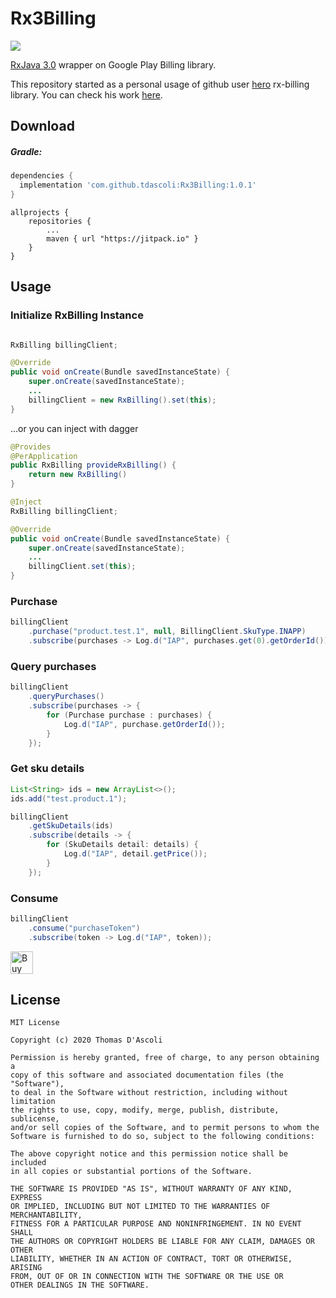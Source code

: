# Rx3Billing
[![](https://jitpack.io/v/tdascoli/Rx3Billing.svg)](https://jitpack.io/#tdascoli/Rx3Billing)

[RxJava 3.0](https://github.com/ReactiveX/RxJava/tree/3.x) wrapper on Google Play Billing library.

This repository started as a personal usage of github user [hero](https://github.com/mu29) rx-billing library. You can check his work [here](https://github.com/mu29/rx-billing).

## Download

##### Gradle:

```groovy
dependencies {
  implementation 'com.github.tdascoli:Rx3Billing:1.0.1'
}
```
```
allprojects {
	repositories {
		...
		maven { url "https://jitpack.io" }
	}
}
```

## Usage

### Initialize RxBilling Instance

```java

RxBilling billingClient;

@Override
public void onCreate(Bundle savedInstanceState) {
    super.onCreate(savedInstanceState);
    ...
    billingClient = new RxBilling().set(this);
}
```

...or you can inject with dagger

```java
@Provides
@PerApplication
public RxBilling provideRxBilling() {
    return new RxBilling()
}
```

```java
@Inject
RxBilling billingClient;

@Override
public void onCreate(Bundle savedInstanceState) {
    super.onCreate(savedInstanceState);
    ...
    billingClient.set(this);
}
```

### Purchase

```java
billingClient
    .purchase("product.test.1", null, BillingClient.SkuType.INAPP)
    .subscribe(purchases -> Log.d("IAP", purchases.get(0).getOrderId()));
```

### Query purchases

```java
billingClient
    .queryPurchases()
    .subscribe(purchases -> {
        for (Purchase purchase : purchases) {
            Log.d("IAP", purchase.getOrderId());
        }
    });
```

### Get sku details

```java
List<String> ids = new ArrayList<>();
ids.add("test.product.1");

billingClient
    .getSkuDetails(ids)
    .subscribe(details -> {
        for (SkuDetails detail: details) {
            Log.d("IAP", detail.getPrice());
        }
    });
```

### Consume

```java
billingClient
    .consume("purchaseToken")
    .subscribe(token -> Log.d("IAP", token));
```

<a href='https://ko-fi.com/H2H32EWM1' target='_blank'><img height='36' style='border:0px;height:36px;' src='https://cdn.ko-fi.com/cdn/kofi1.png?v=2' border='0' alt='Buy Me a Coffee at ko-fi.com' /></a>

## License

	MIT License

	Copyright (c) 2020 Thomas D'Ascoli

	Permission is hereby granted, free of charge, to any person obtaining a 
	copy of this software and associated documentation files (the "Software"), 
	to deal in the Software without restriction, including without limitation 
	the rights to use, copy, modify, merge, publish, distribute, sublicense, 
	and/or sell copies of the Software, and to permit persons to whom the 
	Software is furnished to do so, subject to the following conditions:

	The above copyright notice and this permission notice shall be included 
	in all copies or substantial portions of the Software.

	THE SOFTWARE IS PROVIDED "AS IS", WITHOUT WARRANTY OF ANY KIND, EXPRESS
	OR IMPLIED, INCLUDING BUT NOT LIMITED TO THE WARRANTIES OF MERCHANTABILITY,
	FITNESS FOR A PARTICULAR PURPOSE AND NONINFRINGEMENT. IN NO EVENT SHALL
	THE AUTHORS OR COPYRIGHT HOLDERS BE LIABLE FOR ANY CLAIM, DAMAGES OR OTHER
	LIABILITY, WHETHER IN AN ACTION OF CONTRACT, TORT OR OTHERWISE, ARISING 
	FROM, OUT OF OR IN CONNECTION WITH THE SOFTWARE OR THE USE OR 
	OTHER DEALINGS IN THE SOFTWARE.
